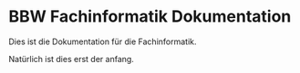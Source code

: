 # BBW Fachinformatik Dokumentation

Dies ist die Dokumentation für die Fachinformatik.

Natürlich ist dies erst der anfang.
